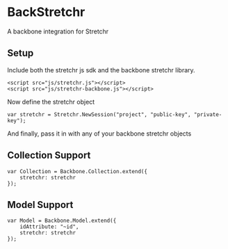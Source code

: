 # BackStretchr
A backbone integration for Stretchr

## Setup

Include both the stretchr js sdk and the backbone stretchr library.
```
<script src="js/stretchr.js"></script>
<script src="js/stretchr-backbone.js"></script>
```

Now define the stretchr object
```
var stretchr = Stretchr.NewSession("project", "public-key", "private-key");
```

And finally, pass it in with any of your backbone stretchr objects

## Collection Support
```
var Collection = Backbone.Collection.extend({
	stretchr: stretchr
});
```

## Model Support
```
var Model = Backbone.Model.extend({
	idAttribute: "~id",
	stretchr: stretchr
});
```